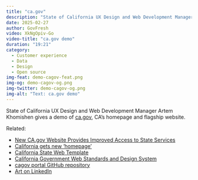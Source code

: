 ```yaml
---
title: "ca.gov"
description: "State of California UX Design and Web Development Manager Artem Khomishen gives a demo of ca.gov"
date: 2025-02-27
author: GovFresh
video: XkNgOpiv-Go
video-title: "ca.gov demo"
duration: "19:21"
category:
  - Customer experience
  - Data
  - Design
  - Open source
img-feat: demo-cagov-feat.png
img-og: demo-cagov-og.png
img-twitter: demo-cagov-og.png
img-alt: "Text: ca.gov demo"
---
```


State of California UX Design and Web Development Manager Artem Khomishen gives a demo of [ca.gov](ca.gov), CA’s homepage and flagship website.

Related:

* [New CA.gov Website Provides Improved Access to State Services](https://techblog.cdt.ca.gov/2024/10/new-ca-gov-website-provides-improved-access-to-state-services/)
* [California gets new ‘homepage’](https://www.gov.ca.gov/2024/10/04/california-gets-new-homepage-states-revamped-ca-gov-makes-it-easier-to-access-government-services-and-programs/)
* [California State Web Template](https://template.webstandards.ca.gov/)
* [California Government Web Standards and Design System](https://webstandards.ca.gov/)
* [cagov portal GitHub repository](https://github.com/Office-of-Digital-Services/cagovportal)
* [Art on LinkedIn](https://www.linkedin.com/in/artuoma/)